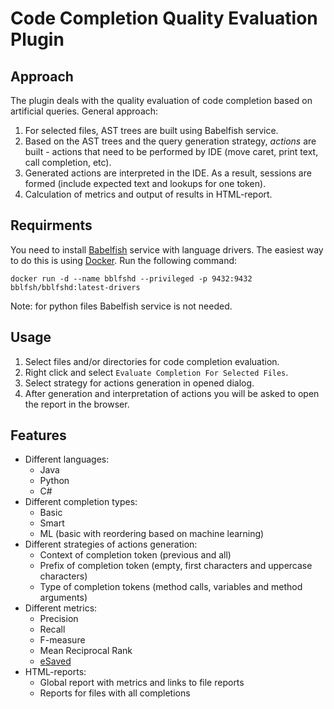 # Code Completion Quality Evaluation Plugin

## Approach

The plugin deals with the quality evaluation of code completion based on artificial queries. General approach:
1. For selected files, AST trees are built using Babelfish service.
2. Based on the AST trees and the query generation strategy, *actions* are built - actions that need to be performed by IDE (move caret, print text, call completion, etc).
3. Generated actions are interpreted in the IDE. As a result, sessions are formed (include expected text and lookups for one token).
4. Calculation of metrics and output of results in HTML-report.

## Requirments

You need to install [Babelfish](https://doc.bblf.sh) service with language drivers. The easiest way to do this is using [Docker](https://docs.docker.com). Run the following command:

`docker run -d --name bblfshd --privileged -p 9432:9432 bblfsh/bblfshd:latest-drivers`

Note: for python files Babelfish service is not needed.

## Usage
1. Select files and/or directories for code completion evaluation.
2. Right click and select `Evaluate Completion For Selected Files`.
3. Select strategy for actions generation in opened dialog.
4. After generation and interpretation of actions you will be asked to open the report in the browser.

## Features

- Different languages:
  - Java
  - Python
  - C#
- Different completion types:
  - Basic
  - Smart
  - ML (basic with reordering based on machine learning)
- Different strategies of actions generation:
  - Context of completion token (previous and all)
  - Prefix of completion token (empty, first characters and uppercase characters)
  - Type of completion tokens (method calls, variables and method arguments)
- Different metrics:
  - Precision
  - Recall
  - F-measure
  - Mean Reciprocal Rank
  - [eSaved](http://terrierteam.dcs.gla.ac.uk/publications/kharitonov-sigir2013.pdf)
- HTML-reports:
  - Global report with metrics and links to file reports
  - Reports for files with all completions
